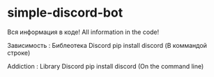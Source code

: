 # simple-discord-bot
Вся информация в коде!
All information in the code!

Зависимость :
Библеотека Discord
pip install discord (В коммандой строке)

Addiction :
Library Discord
pip install discord (On the command line)

